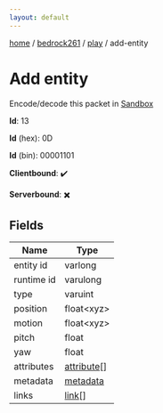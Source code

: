```yaml
---
layout: default
---
```


[home](/)  /  [bedrock261](/protocol/bedrock261)  /  [play](/protocol/bedrock261/play)  /  add-entity

# Add entity

Encode/decode this packet in [Sandbox](../../../sandbox/bedrock261#Play.AddEntity)

**Id**: 13

**Id** (hex): 0D

**Id** (bin): 00001101

**Clientbound**: ✔️

**Serverbound**: ✖️

## Fields

Name | Type
---|---
entity id | varlong
runtime id | varulong
type | varuint
position | float&lt;xyz&gt;
motion | float&lt;xyz&gt;
pitch | float
yaw | float
attributes | [attribute](/protocol/bedrock261/types/attribute)[]
metadata | [metadata](/protocol/bedrock261/metadata)
links | [link](/protocol/bedrock261/types/link)[]
